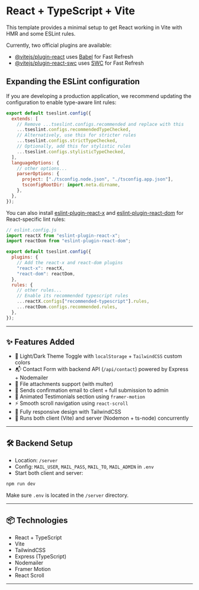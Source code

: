 # React + TypeScript + Vite

This template provides a minimal setup to get React working in Vite with HMR and some ESLint rules.

Currently, two official plugins are available:

- [@vitejs/plugin-react](https://github.com/vitejs/vite-plugin-react/blob/main/packages/plugin-react) uses [Babel](https://babeljs.io/) for Fast Refresh
- [@vitejs/plugin-react-swc](https://github.com/vitejs/vite-plugin-react/blob/main/packages/plugin-react-swc) uses [SWC](https://swc.rs/) for Fast Refresh

## Expanding the ESLint configuration

If you are developing a production application, we recommend updating the configuration to enable type-aware lint rules:

```js
export default tseslint.config({
  extends: [
    // Remove ...tseslint.configs.recommended and replace with this
    ...tseslint.configs.recommendedTypeChecked,
    // Alternatively, use this for stricter rules
    ...tseslint.configs.strictTypeChecked,
    // Optionally, add this for stylistic rules
    ...tseslint.configs.stylisticTypeChecked,
  ],
  languageOptions: {
    // other options...
    parserOptions: {
      project: ["./tsconfig.node.json", "./tsconfig.app.json"],
      tsconfigRootDir: import.meta.dirname,
    },
  },
});
```

You can also install [eslint-plugin-react-x](https://github.com/Rel1cx/eslint-react/tree/main/packages/plugins/eslint-plugin-react-x) and [eslint-plugin-react-dom](https://github.com/Rel1cx/eslint-react/tree/main/packages/plugins/eslint-plugin-react-dom) for React-specific lint rules:

```js
// eslint.config.js
import reactX from "eslint-plugin-react-x";
import reactDom from "eslint-plugin-react-dom";

export default tseslint.config({
  plugins: {
    // Add the react-x and react-dom plugins
    "react-x": reactX,
    "react-dom": reactDom,
  },
  rules: {
    // other rules...
    // Enable its recommended typescript rules
    ...reactX.configs["recommended-typescript"].rules,
    ...reactDom.configs.recommended.rules,
  },
});
```

---

## ✨ Features Added

- 🌙 Light/Dark Theme Toggle with `localStorage` + `TailwindCSS` custom colors
- 📬 Contact Form with backend API (`/api/contact`) powered by Express + Nodemailer
- 📎 File attachments support (with multer)
- 📩 Sends confirmation email to client + full submission to admin
- 💬 Animated Testimonials section using `framer-motion`
- ⚡ Smooth scroll navigation using `react-scroll`
- 🎨 Fully responsive design with TailwindCSS
- 🚀 Runs both client (Vite) and server (Nodemon + ts-node) concurrently

---

## 🛠 Backend Setup

- Location: `/server`
- Config: `MAIL_USER`, `MAIL_PASS`, `MAIL_TO`, `MAIL_ADMIN` in `.env`
- Start both client and server:

```bash
npm run dev
```

Make sure `.env` is located in the `/server` directory.

---

## 📦 Technologies

- React + TypeScript
- Vite
- TailwindCSS
- Express (TypeScript)
- Nodemailer
- Framer Motion
- React Scroll

---
